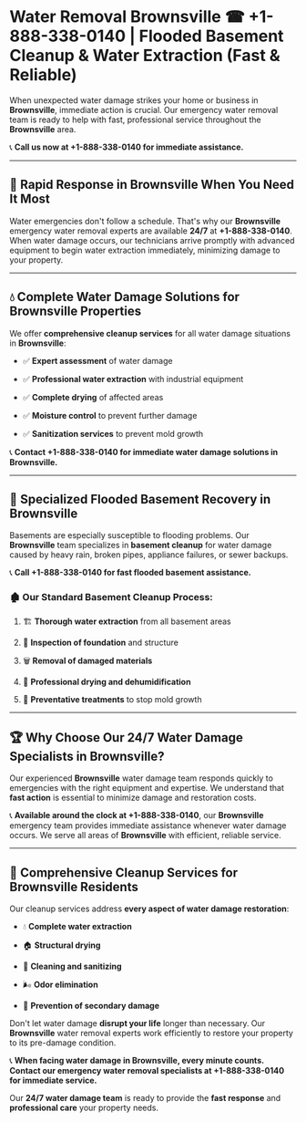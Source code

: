 # Water Removal Brownsville ☎ +1-888-338-0140 | Flooded Basement Cleanup & Water Extraction (Fast & Reliable)

When unexpected water damage strikes your home or business in **Brownsville**, immediate action is crucial. Our emergency water removal team is ready to help with fast, professional service throughout the **Brownsville** area. 

📞 **Call us now at +1-888-338-0140 for immediate assistance.**
---
## 🚀 Rapid Response in Brownsville When You Need It Most
Water emergencies don't follow a schedule. That's why our **Brownsville** emergency water removal experts are available **24/7** at **+1-888-338-0140**. When water damage occurs, our technicians arrive promptly with advanced equipment to begin water extraction immediately, minimizing damage to your property.
---
## 💧 Complete Water Damage Solutions for Brownsville Properties
We offer **comprehensive cleanup services** for all water damage situations in **Brownsville**:
- ✅ **Expert assessment** of water damage  
- ✅ **Professional water extraction** with industrial equipment  
- ✅ **Complete drying** of affected areas  
- ✅ **Moisture control** to prevent further damage  
- ✅ **Sanitization services** to prevent mold growth  
📞 **Contact +1-888-338-0140 for immediate water damage solutions in Brownsville.**
---
## 🌊 Specialized Flooded Basement Recovery in Brownsville
Basements are especially susceptible to flooding problems. Our **Brownsville** team specializes in **basement cleanup** for water damage caused by heavy rain, broken pipes, appliance failures, or sewer backups. 
📞 **Call +1-888-338-0140 for fast flooded basement assistance.**
### 🏚️ Our Standard Basement Cleanup Process:
1. 🏗️ **Thorough water extraction** from all basement areas  
2. 🔎 **Inspection of foundation** and structure  
3. 🗑️ **Removal of damaged materials**  
4. 💨 **Professional drying and dehumidification**  
5. 🚫 **Preventative treatments** to stop mold growth  
---
## 🏆 Why Choose Our 24/7 Water Damage Specialists in Brownsville?
Our experienced **Brownsville** water damage team responds quickly to emergencies with the right equipment and expertise. We understand that **fast action** is essential to minimize damage and restoration costs.
📞 **Available around the clock at +1-888-338-0140**, our **Brownsville** emergency team provides immediate assistance whenever water damage occurs. We serve all areas of **Brownsville** with efficient, reliable service.
---
## 🧹 Comprehensive Cleanup Services for Brownsville Residents
Our cleanup services address **every aspect of water damage restoration**:
- 💧 **Complete water extraction**  
- 🏠 **Structural drying**  
- 🧼 **Cleaning and sanitizing**  
- 🌬️ **Odor elimination**  
- 🚫 **Prevention of secondary damage**  
Don't let water damage **disrupt your life** longer than necessary. Our **Brownsville** water removal experts work efficiently to restore your property to its pre-damage condition.
📞 **When facing water damage in Brownsville, every minute counts. Contact our emergency water removal specialists at +1-888-338-0140 for immediate service.**
Our **24/7 water damage team** is ready to provide the **fast response** and **professional care** your property needs.
